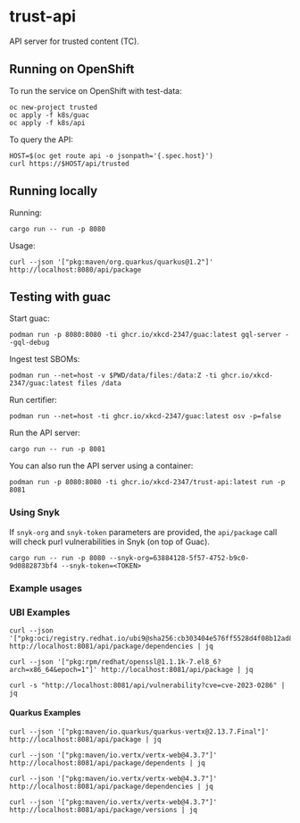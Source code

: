 # trust-api

API server for trusted content (TC).

## Running on OpenShift

To run the service on OpenShift with test-data:

```shell
oc new-project trusted
oc apply -f k8s/guac
oc apply -f k8s/api
```

To query the API:

```shell
HOST=$(oc get route api -o jsonpath='{.spec.host}')
curl https://$HOST/api/trusted
```

## Running locally

Running:

```shell
cargo run -- run -p 8080
```

Usage:

```shell
curl --json '["pkg:maven/org.quarkus/quarkus@1.2"]' http://localhost:8080/api/package
```

## Testing with guac

Start guac:

```shell
podman run -p 8080:8080 -ti ghcr.io/xkcd-2347/guac:latest gql-server --gql-debug
```

Ingest test SBOMs:

```shell
podman run --net=host -v $PWD/data/files:/data:Z -ti ghcr.io/xkcd-2347/guac:latest files /data
```

Run certifier:

```shell
podman run --net=host -ti ghcr.io/xkcd-2347/guac:latest osv -p=false
 ```

Run the API server:

```shell
cargo run -- run -p 8081
```

You can also run the API server using a container:

```shell
podman run -p 8080:8080 -ti ghcr.io/xkcd-2347/trust-api:latest run -p 8081 
```

### Using Snyk

If `snyk-org` and `snyk-token` parameters are provided, the `api/package` call will check purl vulnerabilities in Snyk (on top of Guac).

```shell
cargo run -- run -p 8080 --snyk-org=63884128-5f57-4752-b9c0-9d0882873bf4 --snyk-token=<TOKEN>
```

### Example usages

### UBI Examples

```shell
curl --json '["pkg:oci/registry.redhat.io/ubi9@sha256:cb303404e576ff5528d4f08b12ad85fab8f61fa9e5dba67b37b119db24865df3"]' http://localhost:8081/api/package/dependencies | jq
```

```shell
curl --json '["pkg:rpm/redhat/openssl@1.1.1k-7.el8_6?arch=x86_64&epoch=1"]' http://localhost:8081/api/package | jq
```

```shell
curl -s "http://localhost:8081/api/vulnerability?cve=cve-2023-0286" | jq
```

#### Quarkus Examples

```shell
curl --json '["pkg:maven/io.quarkus/quarkus-vertx@2.13.7.Final"]' http://localhost:8081/api/package | jq
```

```shell
curl --json '["pkg:maven/io.vertx/vertx-web@4.3.7"]' http://localhost:8081/api/package/dependents | jq
```

```shell
curl --json '["pkg:maven/io.vertx/vertx-web@4.3.7"]' http://localhost:8081/api/package/dependencies | jq
```

```shell
curl --json '["pkg:maven/io.vertx/vertx-web@4.3.7"]' http://localhost:8081/api/package/versions | jq
```
